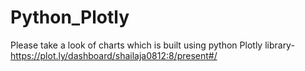 # Python_Plotly
Please take a look of charts which is built using python Plotly library-
https://plot.ly/dashboard/shailaja0812:8/present#/
